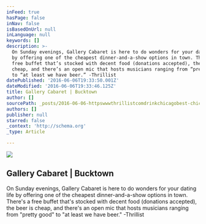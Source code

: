 ```yaml
---
inFeed: true
hasPage: false
inNav: false
isBasedOnUrl: null
inLanguage: null
keywords: []
description: >-
  On Sunday evenings, Gallery Cabaret is here to do wonders for your dating life
  by offering one of the cheapest dinner-and-a-show options in town. There’s a
  free buffet that’s stocked with decent food (donations accepted), the beer is
  cheap, and there’s an open mic that hosts musicians ranging from “pretty good”
  to “at least we have beer.” -Thrillist
datePublished: '2016-06-06T19:33:50.001Z'
dateModified: '2016-06-06T19:33:46.125Z'
title: Gallery Cabaret | Bucktown
author: []
sourcePath: _posts/2016-06-06-httpswwwthrillistcomdrinkchicagobest-chicago-bars-fo.md
authors: []
publisher: null
starred: false
_context: 'http://schema.org'
_type: Article

---
```

![](https://the-grid-user-content.s3-us-west-2.amazonaws.com/44805301-a5ce-44de-9900-f2d29b2f1251.jpg)

## Gallery Cabaret | Bucktown

On Sunday evenings, Gallery Cabaret is here to do wonders for your dating life by offering one of the cheapest dinner-and-a-show options in town. There's a free buffet that's stocked with decent food (donations accepted), the beer is cheap, and there's an open mic that hosts musicians ranging from "pretty good" to "at least we have beer." -Thrillist